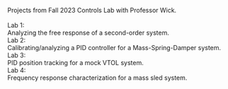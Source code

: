 Projects from Fall 2023 Controls Lab with Professor Wick.
<br />
<br />Lab 1:
<br />Analyzing the free response of a second-order system.
<br />Lab 2: 
<br />Calibrating/analyzing a PID controller for a Mass-Spring-Damper system.
<br />Lab 3: 
<br />PID position tracking for a mock VTOL system. 
<br />Lab 4: 
<br />Frequency response characterization for a mass sled system.
